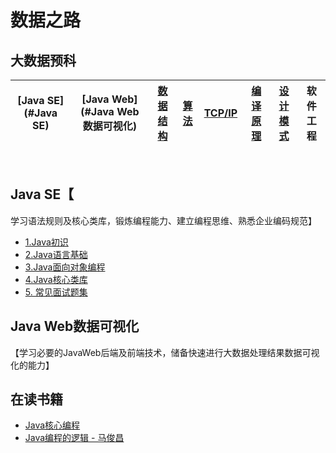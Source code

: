 # 数据之路

## 大数据预科
|[Java SE](#Java SE)|[Java Web](#Java Web数据可视化)|[数据结构]()|[算法]()|[TCP/IP]()|[编译原理]()|[设计模式]()|软件工程|  
|:----:|:----:|:----:|:----:|:----:|:----:|:----:|:----:|  

<!-- ## 计算机专业基础  

|数学思维/线性代数/概率论|[![](images/s1-linux-20-24.png)Linux](#Linux)|[数据结构]()|[算法]()|[TCP/IP]()|[编译原理]()|[设计模式]()|软件工程|  
|:----:|:----:|:----:|:----:|:----:|:----:|:----:|:----:|  
 -->

<!-- ## web服务器  
|[![](images/s1-tomcat-20-24.png)Tomcat]()|[![](images/s1-nginx-20-24.png)Nginx]()|  
|:----:|:----:|   -->

<!-- ## 数据库  
|关系型|键值存储|列存储|面向文档|图形|搜索引擎存储|
|:----:|:----:|:----:|:----:|:----:|:----:|
|[![](images/s1-mysql-20-24.png)Mysql]()|[![](images/s1-redis-20-24.png)Redis]()|[![](images/s1-hbase-20-24.png)HBase]()|[![](images/s1-mongo-20-24.png)Mongo]() / ![](images/s1-couchdb-20-24.png)CouchDB|![](images/s1-neo4j-20-24.png)Neo4j|[![](images/s1-es-20-24.png)ElasticSearch]() / [![](images/s1-solr-20-24.png)Solr]()| -->

<!-- ## 并发编程及底层优化  
|[NIO]()|[并发容器]()|[分布式]()|[JVM优化]()|[Linux优化]()|  
|:----:|:----:|:----:|:----:|:----:|   -->


<!-- ## 语言框架  
|SSM|RPC框架|
|:----:|:----:|
|[Spring](#Spring框架) / [Spring mvc]() / [Mybatis](#Mybatis框架)|[Dubbo]()|
 -->
<!-- ## 大数据框架  
|![hadoop](images/s1-hadoop-36.png)|![hive](images/s1-hive-36.png)|![hbase](images/s1-hbase-36.png)|![sqoop](images/s1-sqoop-36.png)|![flume](images/s1-flume-36.png)|![oozie](images/s1-oozie-36.png)|![kafka](images/s1-kafka-36.png)|![spark](images/s1-spark-36.png)|![zookeeperx](images/s1-zk-36.png)|![flink](images/s1-flink-36.png)|
|:----:|:----:|:----:|:----:|:----:|:----:|:----:|:----:|:----:|:----:|
|[Hadoop]()|[Hive]()|HBase|Sqoop|Flume|Oozie|Kafka|Spark|[Zookeeper]()|Flink| -->

<!-- ## 题解  
|LeeTCode|剑指offer|  
|:----:|:----:|   -->

<!-- ## 其他  
|书籍|渔|足球|音乐|人生杂谈|  
|:----:|:----:|:----:|:----:|:----:|  
 -->

<br/>

## Java SE【
   学习语法规则及核心类库，锻炼编程能力、建立编程思维、熟悉企业编码规范】
*  [1.Java初识](languages/javase/java初始.md)
*  [2.Java语言基础](languages/javase/java语言基础.md)
*  [3.Java面向对象编程](languages/javase/java面向对象编程.md)
*  [4.Java核心类库](languages/javase/java核心类库.md)
*  [5. 常见面试题集](languages/java/面试.md)

## Java Web数据可视化
【学习必要的JavaWeb后端及前端技术，储备快速进行大数据处理结果数据可视化的能力】


## 在读书籍
* [Java核心编程]()  
* [Java编程的逻辑 - 马俊昌](http://search.dangdang.com/?key=Java%B1%E0%B3%CC%B5%C4%C2%DF%BC%AD&act=input)  
